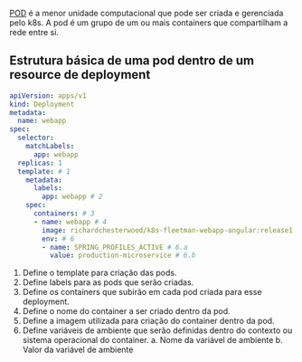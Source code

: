 [POD](https://kubernetes.io/docs/concepts/workloads/pods/pod/) é a menor unidade computacional que pode ser criada e gerenciada pelo k8s.
A pod é um grupo de um ou mais containers que compartilham a rede entre si.

## Estrutura básica de uma pod dentro de um resource de deployment

```yaml
apiVersion: apps/v1
kind: Deployment 
metadata:
  name: webapp 
spec:
  selector:
    matchLabels:
      app: webapp
  replicas: 1
  template: # 1
    metadata:
      labels:
        app: webapp # 2
    spec:
      containers: # 3
      - name: webapp # 4
        image: richardchesterwood/k8s-fleetman-webapp-angular:release1 # 5
        env: # 6
        - name: SPRING_PROFILES_ACTIVE # 6.a
          value: production-microservice # 6.b
```

1. Define o template para criação das pods.
2. Define labels para as pods que serão criadas.
3. Define os containers que subirão em cada pod criada para esse deployment.
4. Define o nome do container a ser criado dentro da pod.
5. Define a imagem utilizada para criação do container dentro da pod.
6. Define variáveis de ambiente que serão definidas dentro do contexto ou sistema operacional do container.
  a. Nome da variável de ambiente
  b. Valor da variável de ambiente
